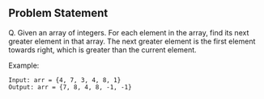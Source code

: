 ## Problem Statement

Q. Given an array of integers. For each element in the array, find its next
greater element in that array. The next greater element is the first element
towards right, which is greater than the current element.

Example:

```
Input: arr = {4, 7, 3, 4, 8, 1}
Output: arr = {7, 8, 4, 8, -1, -1}
```
